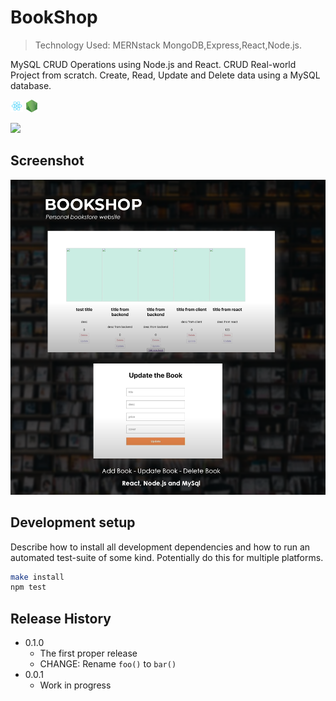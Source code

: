 # BookShop  
> Technology Used: MERNstack MongoDB,Express,React,Node.js.

MySQL CRUD Operations using Node.js and React. CRUD Real-world Project from scratch. Create, Read, Update and Delete data using a MySQL database.

<code><img height="20" src="https://raw.githubusercontent.com/github/explore/80688e429a7d4ef2fca1e82350fe8e3517d3494d/topics/react/react.png"></code>
<code><img height="20" src="https://raw.githubusercontent.com/github/explore/80688e429a7d4ef2fca1e82350fe8e3517d3494d/topics/nodejs/nodejs.png"></code>

![](header.png)


## Screenshot

![alt text](https://github.com/ozcod/blog/blob/main/bookshop.png?raw=true)

## Development setup

Describe how to install all development dependencies and how to run an automated test-suite of some kind. Potentially do this for multiple platforms.

```sh
make install
npm test
```

## Release History

* 0.1.0
    * The first proper release
    * CHANGE: Rename `foo()` to `bar()`
* 0.0.1
    * Work in progress


